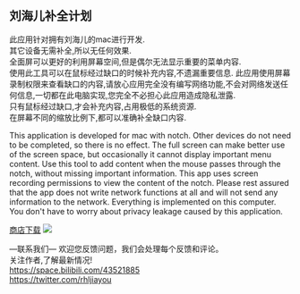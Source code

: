 ## 刘海儿补全计划

此应用针对拥有刘海儿的mac进行开发.  
其它设备无需补全,所以无任何效果.   
全面屏可以更好的利用屏幕空间,但是偶尔无法显示重要的菜单内容.   
使用此工具可以在鼠标经过缺口的时候补充内容,不遗漏重要信息.   此应用使用屏幕录制权限来查看缺口的内容,请放心应用完全没有编写网络功能,不会对网络发送任何信息,一切都在此电脑实现,您完全不必担心此应用造成隐私泄露.   
只有鼠标经过缺口,才会补充内容,占用极低的系统资源.   
在屏幕不同的缩放比例下,都可以准确补全缺口内容.   


This application is developed for mac with notch. Other devices do not need to be completed, so there is no effect. The full screen can make better use of the screen space, but occasionally it cannot display important menu content.
Use this tool to add content when the mouse passes through the notch, without missing important information.
This app uses screen recording permissions to view the content of the notch. Please rest assured that the app does not write network functions at all and will not send any information to the network. Everything is implemented on this computer. You don't have to worry about privacy leakage caused by this application.   

[商店下载](https://apps.apple.com/app/id1597626310?mt=12)
![](./1.png)

—联系我们—
欢迎您反馈问题，我们会处理每个反馈和评论。   
关注作者,了解最新情况!   
https://space.bilibili.com/43521885   
https://twitter.com/rhljiayou   

